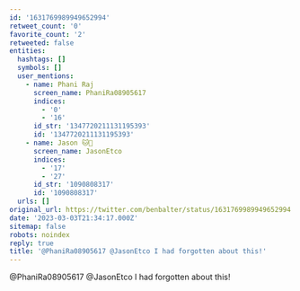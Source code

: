 ```yaml
---
id: '1631769989949652994'
retweet_count: '0'
favorite_count: '2'
retweeted: false
entities:
  hashtags: []
  symbols: []
  user_mentions:
    - name: Phani Raj
      screen_name: PhaniRa08905617
      indices:
        - '0'
        - '16'
      id_str: '1347720211131195393'
      id: '1347720211131195393'
    - name: Jason 🐱🍞
      screen_name: JasonEtco
      indices:
        - '17'
        - '27'
      id_str: '1090808317'
      id: '1090808317'
  urls: []
original_url: https://twitter.com/benbalter/status/1631769989949652994
date: '2023-03-03T21:34:17.000Z'
sitemap: false
robots: noindex
reply: true
title: '@PhaniRa08905617 @JasonEtco I had forgotten about this!'
---
```


@PhaniRa08905617 @JasonEtco I had forgotten about this!